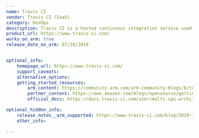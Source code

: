 ```yaml
---
name: Travis CI 
vendor: Travis CI (SaaS)
category: DevOps
description: Travis CI is a hosted continuous integration service used to build and test software projects hosted on GitHub, Bitbucket, GitLab, Perforce, Apache Subversion and Assembla.
product_url: https://www.travis-ci.com/
works_on_arm: true
release_date_on_arm: 07/10/2019


optional_info:
    homepage_url: https://www.travis-ci.com/
    support_caveats:
    alternative_options:
    getting_started_resources:
        arm_content: https://community.arm.com/arm-community-blogs/b/tools-software-ides-blog/posts/travis-ci-partner-queue-solution-for-open-source-projects#:~:text=Since%20Travis%20CI's%20announcement%20of,build%20jobs%20run%20to%20date
        partner_content: https://aws.amazon.com/blogs/opensource/getting-started-with-travis-ci-com-on-aws-graviton2/
        official_docs: https://docs.travis-ci.com/user/multi-cpu-architectures/

optional_hidden_info:
    release_notes__arm_supported: https://www.travis-ci.com/blog/2019-10-07-multi-cpu-architecture-support/
    other_info: 

---
```


